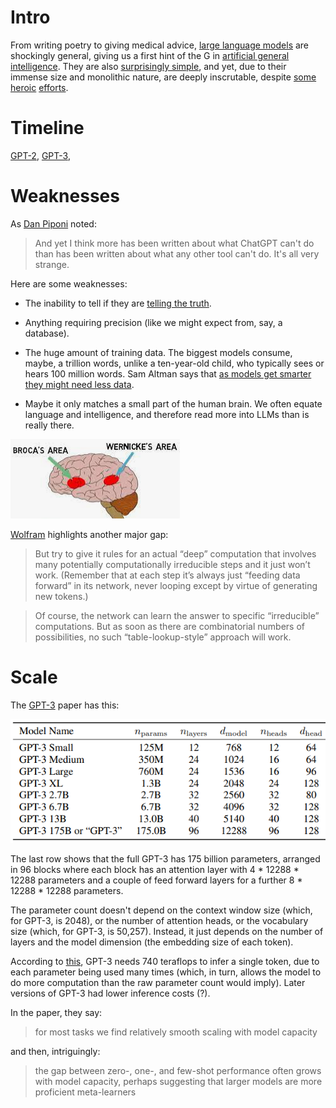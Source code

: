 # Intro

From writing poetry to giving medical advice, [large language models](https://en.wikipedia.org/wiki/Large_language_model) are shockingly general, giving us a first hint of the G in [artificial general intelligence](https://en.wikipedia.org/wiki/Artificial_general_intelligence).  They are also [surprisingly simple](https://dugas.ch/artificial_curiosity/GPT_architecture.html), and yet, due to their immense size and monolithic nature, are deeply inscrutable, despite [some](https://arxiv.org/abs/2211.00593) [heroic](https://arxiv.org/abs/2012.14913) [efforts](https://arxiv.org/abs/2305.16130).

# Timeline

[GPT-2](https://en.wikipedia.org/wiki/GPT-2), [GPT-3](https://en.wikipedia.org/wiki/GPT-3), 

# Weaknesses

As [Dan Piponi](https://mathstodon.xyz/@dpiponi/111116694861297725) noted:

> And yet I think more has been written about what ChatGPT can't do than has been written about what any other tool can't do. It's all very strange.

Here are some weaknesses:

+ The inability to tell if they are [telling the truth](https://en.wikipedia.org/wiki/Hallucination_(artificial_intelligence)).

+ Anything requiring precision (like we might expect from, say, a database).

+ The huge amount of training data.  The biggest models consume, maybe, a trillion words, unlike a ten-year-old child, who typically sees or hears 100 million words.  Sam Altman says that [as models get smarter they might need less data](https://youtu.be/byYlC2cagLw?t=784).

+ Maybe it only matches a small part of the human brain.  We often equate language and intelligence, and therefore read more into LLMs than is really there.

![Picture of Broca's and Wernicke's part of the brain](broca.png)

[Wolfram](https://writings.stephenwolfram.com/2023/02/what-is-chatgpt-doing-and-why-does-it-work/) highlights another major gap:

> But try to give it rules for an actual “deep” computation that involves many potentially computationally irreducible steps and it just won’t work. (Remember that at each step it’s always just “feeding data forward” in its network, never looping except by virtue of generating new tokens.)

> Of course, the network can learn the answer to specific “irreducible” computations. But as soon as there are combinatorial numbers of possibilities, no such “table-lookup-style” approach will work.

# Scale

The [GPT-3](https://arxiv.org/abs/2005.14165) paper has this:

![Screenshot of a table of model sizes.](model_sizes.png)

The last row shows that the full GPT-3 has 175 billion parameters, arranged in 96 blocks where each block has an attention layer with 4 * 12288 * 12288 parameters and a couple of feed forward layers for a further 8 * 12288 * 12288 parameters.

The parameter count doesn't depend on the context window size (which, for GPT-3, is 2048), or the number of attention heads, or the vocabulary size (which, for GPT-3, is 50,257).  Instead, it just depends on the number of layers and the model dimension (the embedding size of each token).

According to [this](https://github.com/amirgholami/ai_and_memory_wall#nlp-models), GPT-3 needs 740 teraflops to infer a single token, due to each parameter being used many times (which, in turn, allows the model to do more computation than the raw parameter count would imply).  Later versions of GPT-3 had lower inference costs (?).

In the paper, they say:

>  for most tasks we find relatively smooth scaling with model capacity

and then, intriguingly:

> the gap between zero-, one-, and few-shot performance often grows with model capacity, perhaps suggesting that larger models are more proficient meta-learners
